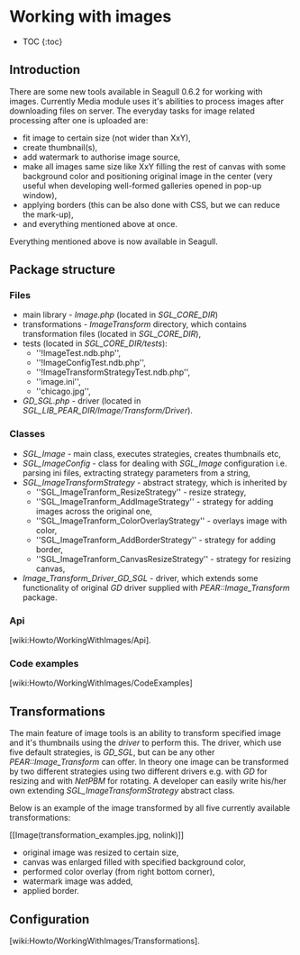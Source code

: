 <!-- Name: Howto/WorkingWithImages -->
<!-- Version: 10 -->
<!-- Last-Modified: 2007/01/22 11:58:15 -->
<!-- Author: lakiboy -->
<!-- Status: Original -->

# Working with images
* TOC
{:toc}

## Introduction
There are some new tools available in Seagull 0.6.2 for working with images. Currently Media module uses it's abilities to process images after downloading files on server. The everyday tasks for image related processing after one is uploaded are:
 * fit image to certain size (not wider than XxY),
 * create thumbnail(s),
 * add watermark to authorise image source,
 * make all images same size like XxY filling the rest of canvas with some background color and positioning original image in the center (very useful when developing well-formed galleries opened in pop-up window),
 * applying borders (this can be also done with CSS, but we can reduce the mark-up),
 * and everything mentioned above at once.

Everything mentioned above is now available in Seagull.

## Package structure
### Files
 * main library - _Image.php_ (located in _SGL\_CORE\_DIR_)
 * transformations - _ImageTransform_ directory, which contains transformation files (located in _SGL_CORE_DIR_),
 * tests (located in _SGL\_CORE\_DIR/tests_):
	* \''!ImageTest.ndb.php'',
	* \''!ImageConfigTest.ndb.php'',
	* \''!ImageTransformStrategyTest.ndb.php'',
	* \''image.ini'',
	* \''chicago.jpg'',
 * _GD\_SGL.php_ - driver (located in _SGL\_LIB\_PEAR\_DIR/Image/Transform/Driver_).

### Classes
 * _SGL\_Image_ - main class, executes strategies, creates thumbnails etc,
 * _SGL\_ImageConfig_ - class for dealing with _SGL\_Image_ configuration i.e. parsing ini files, extracting strategy parameters from a string,
 * _SGL\_ImageTransformStrategy_ - abstract strategy, which is inherited by
	* \''SGL\_ImageTranform\_ResizeStrategy'' - resize strategy,
	* \''SGL\_ImageTranform\_AddImageStrategy'' - strategy for adding images across the original one,
	* \''SGL\_ImageTranform\_ColorOverlayStrategy'' - overlays image with color,
	* \''SGL\_ImageTranform\_AddBorderStrategy'' - strategy for adding border,
	* \''SGL\_ImageTranform\_CanvasResizeStrategy'' - strategy for resizing canvas,
 * _Image\_Transform\_Driver\_GD\_SGL_ - driver, which extends some functionality of original _GD_ driver supplied with _PEAR::Image\_Transform_ package.

### Api

[wiki:Howto/WorkingWithImages/Api].

### Code examples
[wiki:Howto/WorkingWithImages/CodeExamples]

## Transformations
The main feature of image tools is an ability to transform specified image and it's thumbnails using the _driver_ to perform this. The driver, which use five default strategies, is _GD\_SGL_, but can be any other _PEAR::Image\_Transform_ can offer. In theory one image can be transformed by two different strategies using two different drivers e.g. with _GD_ for resizing and with _NetPBM_ for rotating. A developer can easily write his/her own extending _SGL\_ImageTransformStrategy_ abstract class.

Below is an example of the image transformed by all five currently available transformations:

[[Image(transformation\_examples.jpg, nolink)]]

 * original image was resized to certain size,
 * canvas was enlarged filled with specified background color,
 * performed color overlay (from right bottom corner),
 * watermark image was added,
 * applied border.

## Configuration
[wiki:Howto/WorkingWithImages/Transformations].
